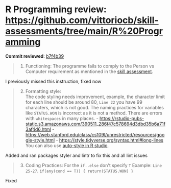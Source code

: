 # R Programming review: <https://github.com/vittoriocb/skill-assessments/tree/main/R%20Programming> 

**Commit reviewed**: [b7f4b39](https://github.com/vittoriocb/skill-assessments/commit/b7f4b3939cb8ecf7d15605aa854949640ea317db)

> 1. Functioning: The programme fails to comply to the Person vs Computer requirement as mentioned in the [skill assessment](https://github.com/Bioinformatics-Research-Network/skill-assessments/tree/main/R%20Programming).

I previously missed this instruction, fixed now


> 2. Formatting style:  
The code styling needs improvement, example, the character limit for each line should be around 80, `Line 22` you have 99 characters, which is not good.
The naming practices for variables like `STATUS.WON` is incorrect as it is not a method. There are errors with `whitespaces` in many places.
    - <https://rstudio-pubs-static.s3.amazonaws.com/390511_286f47c578694d3dbd35b6a71f3af4d6.html>
    - <https://web.stanford.edu/class/cs109l/unrestricted/resources/google-style.html>
	- <https://style.tidyverse.org/syntax.html#long-lines>
You can also use [auto-style in R studio](https://styler.r-lib.org/index.html).

Added and ran packages styler and lintr to fix this and all lint issues

> 3. Coding Practices:
    For the `if..else` don't specify `T` Example: `Line 25-27`.
	```
	if(any(cond == T)) {
	return(STATUS.WON)
	}
	```

Fixed